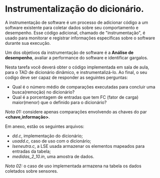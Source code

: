 # Instrumentalização do dicionário.

A instrumentação de software é um processo de adicionar código a um software existente para coletar dados sobre seu comportamento e desempenho. Esse código adicional, chamado de "instrumentação", é usado para monitorar e registrar informações específicas sobre o software durante sua execução.

Um dos objetivos da instrumentação de software é a __Análise de desempenho__, avaliar a performance do software e identificar gargalos.

Nesta tarefa você deverá obter o código implementada em sala de aula, para o TAD de dicionário dinâmico, e instrumentalizá-lo. Ao final, o seu codigo deve ser capaz de responder as seguintes perguntas:

- Qual é o número médio de comparações executadas para concluir uma busca(remoção) no dicionário?
- Qual é a porcentagem de entradas que tem FC (fator de carga) maior(menor) que o definido para o dicionário?

_Nota 01:_ considere apenas comparações envolvendo as chaves do par __<chave,informação>__.

Em anexo, estão os seguintes arquivos:

- _dd.c_, implementação do dicionário;
- _usadd.c_, caso de uso com o dicionário;
- _lseneutra.c_, a LSE usada armazenar os elementos mapeados para entradas da tabela;
- _medidas\_2\_10.in_, uma amostra de dados.

_Nota 02:_ o caso de uso implementada armazena na tabela os dados coletados sobre sensores.

